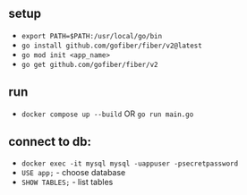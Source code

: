 ## setup
- `export PATH=$PATH:/usr/local/go/bin`
- `go install github.com/gofiber/fiber/v2@latest`
- `go mod init <app_name>`
- `go get github.com/gofiber/fiber/v2`

## run
- `docker compose up --build` OR `go run main.go`

## connect to db:
- `docker exec -it mysql mysql -uappuser -psecretpassword`
- `USE app;` - choose database
- `SHOW TABLES;` - list tables
